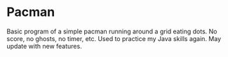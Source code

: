# Pacman
Basic program of a simple pacman running around a grid eating dots. No score, no ghosts, no timer, etc.
Used to practice my Java skills again. May update with new features.

